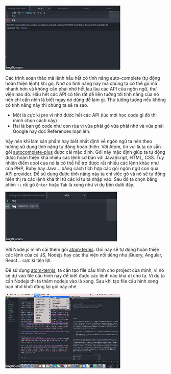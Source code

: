 ![atom.auto-complete](https://raw.githubusercontent.com/dominhhai/blog/master/imgs/atom.gif 'atom auto-complete')

Các trình soạn thảo mã lệnh hầu hết có tính năng auto-complete (tự động hoàn thiện lệnh) khi gõ. Nhờ có tính năng này mà chúng ta có thể gõ mã nhanh hơn và không cần phải nhớ hết làu làu các API của ngôn ngữ, thư viện nào đó. Hầu hết các API có tên rất dễ liên tưởng tới tính năng của nó nên chỉ cần nhìn là biết ngay nó dùng để làm gì. Thử tưởng tượng nếu không có tính năng này thì chúng ta sẽ ra sao.

* Một là cực kì pro vì nhớ được hết các API (lúc mới học code gì đó thì mình chọn cách này)
* Hai là bạn gõ code như con rùa vì vừa phải gõ vừa phải nhớ và vừa phải Google hay đọc References loạn lên.

Vậy nên khi làm sản phẩm hay biết nhất định về ngôn ngữ ta nên theo hướng sử dụng tính năng tự động hoàn thiện. Với Atom, tin vui là ta có sẵn gói [autocomplete-plus](https://atom.io/packages/autocomplete-plus) được cài mặc định. Gói này mặc định giúp ta tự động được hoàn thiện khá nhiều các lệnh cơ bản với JavaScript, HTML, CSS. Tuy nhiên điểm cool của nó là có thể hỗ trợ được rất nhiều các lệnh khác như của PHP, Ruby hay Java... bằng cách tích hợp các gói ngôn ngữ con qua [API provider](https://github.com/atom/autocomplete-plus/wiki/Provider-API). Để sử dụng được tính năng này ta chỉ việc gõ và nó sẽ tự động hiển thị ra các lệnh khả thi từ các kí tự ta nhập vào. Sau đó ta chọn bằng phím `↑↓` rồi gõ `Enter` hoặc `Tab` là xong như ví dụ bên dưới đây.

![autocomplete-plus](https://raw.githubusercontent.com/dominhhai/blog/master/imgs/acp.gif 'autocomplete-plus')

Với Node.js mình cài thêm gói [atom-ternjs](https://atom.io/packages/atom-ternjs). Gói này sẽ tự động hoàn thiện các lệnh của cả JS, Nodejs hay các thư viện nổi tiếng như jQuery, Angular, React... cực kì tiện lợi.

Để sử dụng [atom-ternjs](https://atom.io/packages/atom-ternjs), ta cần tạo file cấu hình cho project của mình, vì nó sẽ dự vào file cấu hình này để biết được các lệnh nào khả dĩ cho ta. Ví dụ ta cần Nodejs thì ta thêm nodejs vào là xong. Sau khi tạo file cấu hình xong bạn nhớ khởi động lại gói này nhé.

![autocomplete-plus](https://raw.githubusercontent.com/dominhhai/blog/master/imgs/atom-ternjs.gif 'atom-ternjs')
